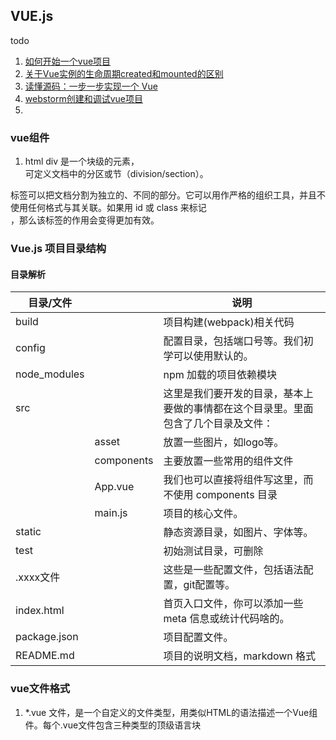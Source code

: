 









## VUE.js



todo

1. [如何开始一个vue项目](https://blog.csdn.net/amaoagou_0124/article/details/80394930)
2. [关于Vue实例的生命周期created和mounted的区别](https://segmentfault.com/a/1190000008570622)
3. [读懂源码：一步一步实现一个 Vue](https://www.cnblogs.com/kidney/p/8018226.html)
4. [webstorm创建和调试vue项目](https://blog.csdn.net/wm5920/article/details/78872548)
5. 





### vue组件

1.  html div  是一个块级的元素，  <div> 可定义文档中的分区或节（division/section）。

   <div> 标签可以把文档分割为独立的、不同的部分。它可以用作严格的组织工具，并且不使用任何格式与其关联。如果用 id 或 class 来标记 <div>，那么该标签的作用会变得更加有效。



### Vue.js 项目目录结构



#### 目录解析

| 目录/文件    |            | 说明                                                         |
| ------------ | ---------- | ------------------------------------------------------------ |
| build        |            | 项目构建(webpack)相关代码                                    |
| config       |            | 配置目录，包括端口号等。我们初学可以使用默认的。             |
| node_modules |            | npm 加载的项目依赖模块                                       |
| src          |            | 这里是我们要开发的目录，基本上要做的事情都在这个目录里。里面包含了几个目录及文件： |
|              | asset      | 放置一些图片，如logo等。                                     |
|              | components | 主要放置一些常用的组件文件                                   |
|              | App.vue    | 我们也可以直接将组件写这里，而不使用 components 目录         |
|              | main.js    | 项目的核心文件。                                             |
| static       |            | 静态资源目录，如图片、字体等。                               |
| test         |            | 初始测试目录，可删除                                         |
| .xxxx文件    |            | 这些是一些配置文件，包括语法配置，git配置等。                |
| index.html   |            | 首页入口文件，你可以添加一些 meta 信息或统计代码啥的。       |
| package.json |            | 项目配置文件。                                               |
| README.md    |            | 项目的说明文档，markdown 格式                                |





### vue文件格式

1. *.vue 文件，是一个自定义的文件类型，用类似HTML的语法描述一个Vue组件。每个.vue文件包含三种类型的顶级语言块  <template>, <script> 和 <style>。这三个部分分别代表了 html,js,css。 
2. 



#### 示例解析

#### template

```html
<template>
  <div id="app">
    <transition :name="transitionName">
      <keep-alive>
        <router-view v-if="$route.meta.keepAlive"></router-view>
      </keep-alive>
    </transition>
    <transition :name="transitionName">
      <router-view v-if="!$route.meta.keepAlive"></router-view>
    </transition>
  </div>
</template>
```



1. [模板语法](https://cn.vuejs.org/v2/guide/syntax.html)



### 小知识点







#### vue中的import

##### 引入第三方插件

```js
import echarts from 'echarts'
```

#### 引入单个方法或者变量

```js
import {axiosfetch} from './util';
//需要加花括号 可以一次导入多个也可以一次导入一个，但都要加括号，以，分割
```

```
import {axiosfetch} from './util.js'
```



该方法定义的时候，需要export导出

```js
export function axiosfetch(options) {
 
} 
```

**导入 css文件** 

**导入组件** 

```js
import name1 from './name1'
import name2 from './name2'
  components:{
     name1,
     name2,
  },
```





示例

```
import Vue from 'vue'
import App from './App'
import router from './router'
import store from './vuex/store'
import MuseUI from 'muse-ui' 
import 'muse-ui/dist/muse-ui.css'

// import Fastclick from 'fastclick'
import Store from 'storejs'

import filters from './filters.js';
```



#### 总结

1. import...from...的from命令后面可以跟很多路径格式，若只给出vue，axios这样的包名，则会自动到node_modules中加载；若给出相对路径及文件前缀，则到指定位置寻找。
2. 可以加载各种各样的文件：.js、.vue、.less等等。
3. 可以省略掉from直接引入。







#### Object.keys()



1. [Object.keys()](https://developer.mozilla.org/zh-CN/docs/Web/JavaScript/Reference/Global_Objects/Object/keys)
2. 





```
Request.Params说明

在开发中有时会用到Request.Params["id"]来获取参数，那么到底是从什么地方接收参数呢

一般情况下，有三种方式进行参数传递
1、GET 方式，通过url传递,如?id=
2、POST方式，通过Form传递
3、Cookie方式

对于GET方式传递的参数，我们使用Request.QueryString["id"]的方式接收参数
对于POST方式传递的参数，我们使用Request.Form["id"]的方式接收参数
对于Cookie的方式传递的参数，我们使用Request.Cookie的方式接收参数

Request.Params实际上就是一个获取 QueryString、Form、ServerVariables 和 Cookies 项的组合集合。
获取值的顺序是QueryString、Form、ServerVariables以及Cookies
即首先在QueryString集合中寻找数据，如果找到就返回，如果没有找到就从Form中找，如果还没有找到继续想下找

Request.Params可以接受GET与POST提交的参数
```











### http客户端请求库:vue-resource

vue-resource是Vue.js的一款插件，它可以通过XMLHttpRequest或JSONP发起请求并处理响应 ，是支持vue.js中进行http请求的客户端库。

#### 关于vue-resource

1. vue-resource  是一个不错的http请求库
2. vue-resource 没有停止维护。其github主页https://github.com/pagekit/vue-resource
3. vue.js 2.0 官方cookbook 中http 请求 推荐的是   axios， 同时看好fetch，但fetch 还不成熟。https://cn.vuejs.org/v2/cookbook/using-axios-to-consume-apis.html



正在阅读的一个代码中，http 请求使用的是vue-resource，这里整理一下，vue-resource的基本知识。

#### vue-resource特点

##### **1. 体积小**

vue-resource非常小巧，在压缩以后只有大约12KB，服务端启用gzip压缩后只有4.5KB大小。     js通用框架 jQuery的大小是 90k

##### **2. 支持主流的浏览器**

和Vue.js一样，vue-resource除了不支持IE 9以下的浏览器，其他主流的浏览器都支持。

##### **3. 支持Promise API和URI Templates**

Promise是ES6的特性，Promise的中文含义为“先知”，Promise对象用于异步计算。
URI Templates表示URI模板，有些类似于ASP.NET MVC的路由模板。

##### **4. 支持拦截器**

拦截器是全局的，拦截器可以在请求发送前和发送请求后做一些处理。
拦截器在一些场景下会非常有用，比如请求发送前在headers中设置access_token，或者在请求失败时，提供共通的处理方式。



#### 引入vue-resource

```js
<script src="js/vue.js"></script>
<script src="js/vue-resource.js"></script>
```



#### 基本语法

引入vue-resource后，可以基于全局的Vue对象使用http，也可以基于某个Vue实例使用http。

```js
// 基于全局Vue对象使用http
Vue.http.get('/someUrl', [options]).then(successCallback, errorCallback);
Vue.http.post('/someUrl', [body], [options]).then(successCallback, errorCallback);

// 在一个Vue实例内使用$http
this.$http.get('/someUrl', [options]).then(successCallback, errorCallback);
this.$http.post('/someUrl', [body], [options]).then(successCallback, errorCallback);
```

在发送请求后，使用`then`方法来处理响应结果，`then`方法有两个参数，第一个参数是响应成功时的回调函数，第二个参数是响应失败时的回调函数。

`then`方法的回调函数也有两种写法，第一种是传统的函数写法，第二种是更为简洁的ES 6的Lambda写法：

```js
// 传统写法
this.$http.get('/someUrl', [options]).then(function(response){
    // 响应成功回调
}, function(response){
    // 响应错误回调
});


// Lambda写法
this.$http.get('/someUrl', [options]).then((response) => {
    // 响应成功回调
}, (response) => {
    // 响应错误回调
});
```



#### 支持的HTTP方法

vue-resource的请求API是按照REST风格设计的，它提供了7种请求API：

- `get(url, [options])`
- `head(url, [options])`
- `delete(url, [options])`
- `jsonp(url, [options])`
- `post(url, [body], [options])`
- `put(url, [body], [options])`
- `patch(url, [body], [options])`



除了jsonp以外，另外6种的API名称是标准的HTTP方法。 





#### options对象

发送请求时的options选项对象包含以下属性：

| 参数        | 类型                          | 描述                                                         |
| ----------- | ----------------------------- | ------------------------------------------------------------ |
| url         | `string`                      | 请求的URL                                                    |
| method      | `string`                      | 请求的HTTP方法，例如：'GET', 'POST'或其他HTTP方法            |
| body        | `Object`, `FormData` `string` | request body                                                 |
| params      | `Object`                      | 请求的URL参数对象                                            |
| headers     | `Object`                      | request header                                               |
| timeout     | `number`                      | 单位为毫秒的请求超时时间 (`0` 表示无超时时间)                |
| before      | `function(request)`           | 请求发送前的处理函数，类似于jQuery的beforeSend函数           |
| progress    | `function(event)`             | [ProgressEvent](https://developer.mozilla.org/en-US/docs/Web/API/ProgressEvent)回调处理函数 |
| credentials | `boolean`                     | 表示跨域请求时是否需要使用凭证                               |
| emulateHTTP | `boolean`                     | 发送PUT, PATCH, DELETE请求时以HTTP POST的方式发送，并设置请求头的`X-HTTP-Method-Override` |
| emulateJSON | `boolean`                     | 将request body以`application/x-www-form-urlencoded` content type发送 |







#### 参考链接

1. [Vue2学习笔记:数据交互vue-resource](https://www.cnblogs.com/zycbloger/p/6428014.html)
2. [Vue.js——vue-resource全攻略](https://www.cnblogs.com/chenhuichao/p/8308993.html)
3. https://github.com/pagekit/vue-resource





### 读Vue-movie代码



#### export default ，export和import

ES6模块主要有两个功能：export和import
export用于对外输出本模块（一个文件可以理解为一个模块）变量的接口
import用于在一个模块中加载另一个含有export接口的模块。
也就是说使用export命令定义了模块的对外接口以后，其他JS文件就可以通过import命令加载这个模块（文件）。这几个都是ES6的语法。



export与export default

1、export与export default均可用于导出常量、函数、文件、模块等
 2、你可以在其它文件或模块中通过import+(常量 | 函数 | 文件 | 模块)名的方式，将其导入，以便能够对其进行使用
 3、在一个文件或模块中，export、import可以有多个，export default仅有一个
 4、通过export方式导出，在导入时要加{ }，export default则不需要





### JavaScript， ES6，ES5  是什么



1.  JavaScript一种动态类型、弱类型、基于原型的客户端脚本语言，可以用来给HTML网页增加动态功能。

2. 动态：在运行时确定数据类型。变量使用之前不需要类型声明，通常变量的类型是被赋值的那个值的类型。

3. 弱类：计算时可以不同类型之间对使用者透明地隐式转换，即使类型不正确，也能通过隐式转换来得到正确的类型。

4. 原型：新对象继承对象（作为模版），将自身的属性共享给新对象，模版对象称为原型。这样新对象实例化后不但可以享有自己创建时和运行时定义的属性，而且可以享有原型对象的属性。

PS：新对象指函数，模版对象是实例对象，实例对象是不能继承原型的，函数才可以的。

5. JavaScript由三部分组成：ECMAScript（核心）， DOM（文档对象模型），BOM （浏览器对象模型）

6. ECMAScript（核心） 作为核心，它规定了语言的组成部分：语法、类型、语句、关键字、保留字、操作符、对象

7. DOM（文档对象模型）DOM把整个页面映射为一个多层节点结果，开发人员可借助DOM提供的API，轻松地删除、添加、替换或修改任何节点。

   PS：DOM也有级别，分为DOM1、DOM2、DOM3，拓展不少规范和新接口。

8. BOM （浏览器对象模型）支持可以访问和操作浏览器窗口的浏览器对象模型，开发人员可以控制浏览器显示的页面以外的部分。

   PS：BOM未形成规范

9. **什么是ES5**  作为ECMAScript第五个版本（第四版因为过于复杂废弃了）



#### 参考资料

1. [浅谈JavaScript、ES5、ES6](https://www.cnblogs.com/lovesong/p/4908871.html)



### 资料vue组件API

1. [Vue Router](https://router.vuejs.org/zh/) 
2. [Vuex](https://vuex.vuejs.org/zh/) 





## html



crossorigin="anonymous"